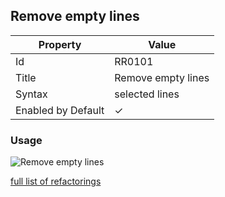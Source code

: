 ## Remove empty lines

| Property | Value |
| -------- | ----- |
| Id | RR0101 |
| Title | Remove empty lines |
| Syntax | selected lines |
| Enabled by Default | &#x2713; |

### Usage

![Remove empty lines](../../images/refactorings/RemoveEmptyLines.png)

[full list of refactorings](Refactorings.md)